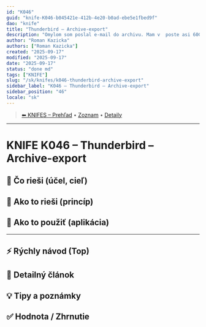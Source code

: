 ```yaml
---
id: "K046"
guid: "knife-K046-b045421e-412b-4e20-b0ad-ebe5e1fbed9f"
dao: "knife"
title: "Thunderbird – Archive-export"
description: "Omylom som poslal e-mail do archivu. Mam v  poste asi 60GB udajov. Ako to riesit?"
author: "Roman Kazicka"
authors: ["Roman Kazicka"]
created: "2025-09-17"
modified: "2025-09-17"
date: "2025-09-17"
status: "done md"
tags: ["KNIFE"]
slug: "/sk/knifes/k046-thunderbird-archive-export"
sidebar_label: "K046 – Thunderbird – Archive-export"
sidebar_position: "46"
locale: "sk"
---
```

<!-- body:start -->

<!-- nav:knifes -->
> [⬅ KNIFES – Prehľad](/sk/knifes/knifesOverview.md) • [Zoznam](../KNIFE_Overview_List.md) • [Detaily](../KNIFE_Overview_Details.md)
---
# KNIFE K046 – Thunderbird – Archive-export

## 🎯 Čo rieši (účel, cieľ)

## 🧩 Ako to rieši (princíp)

## 🧪 Ako to použiť (aplikácia)

---

## ⚡ Rýchly návod (Top)

## 📜 Detailný článok

## 💡 Tipy a poznámky

## ✅ Hodnota / Zhrnutie
